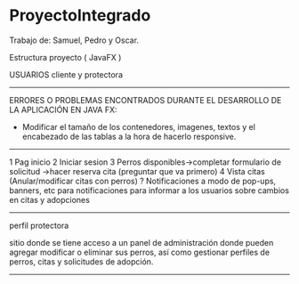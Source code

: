 # ProyectoIntegrado

Trabajo de: Samuel, Pedro y Oscar.

Estructura proyecto ( JavaFX )

USUARIOS cliente y protectora

-----------------------------------------------------------------------------------------------------------------------------------

ERRORES O PROBLEMAS ENCONTRADOS DURANTE EL DESARROLLO DE LA APLICACIÓN EN JAVA FX:
- Modificar el tamaño de los contenedores, imagenes, textos y el encabezado de las tablas a la hora de hacerlo responsive.

-----------------------------------------------------------------------------------------------------------------------------------

1 Pag inicio
2 Iniciar sesion
3 Perros disponibles->completar formulario de solicitud ->hacer reserva cita (preguntar que va primero)
4 Vista citas (Anular/modificar citas con perros)
? Notificaciones a modo de pop-ups, banners, etc para notificaciones para informar a los usuarios sobre cambios en citas y adopciones

-------------------------------------------------------------------------------------------------------------------------------------

perfil protectora

sitio donde se tiene acceso a un panel de administración donde pueden agregar modificar o eliminar sus perros, así como gestionar perfiles de perros, citas y solicitudes de adopción.


-------------------------------------------------------------------------------------------------------------------------------------
